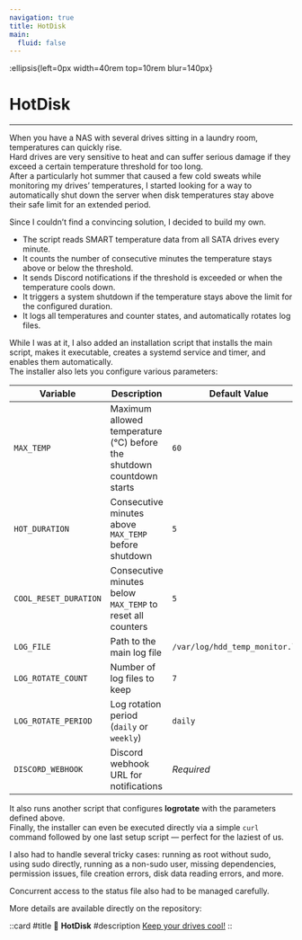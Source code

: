 ```yaml
---
navigation: true
title: HotDisk
main:
  fluid: false
---
```

:ellipsis{left=0px width=40rem top=10rem blur=140px}

# HotDisk
---

When you have a NAS with several drives sitting in a laundry room, temperatures can quickly rise.  
Hard drives are very sensitive to heat and can suffer serious damage if they exceed a certain temperature threshold for too long.  
After a particularly hot summer that caused a few cold sweats while monitoring my drives’ temperatures, I started looking for a way to automatically shut down the server when disk temperatures stay above their safe limit for an extended period.

Since I couldn’t find a convincing solution, I decided to build my own.

- The script reads SMART temperature data from all SATA drives every minute.  
- It counts the number of consecutive minutes the temperature stays above or below the threshold.  
- It sends Discord notifications if the threshold is exceeded or when the temperature cools down.  
- It triggers a system shutdown if the temperature stays above the limit for the configured duration.  
- It logs all temperatures and counter states, and automatically rotates log files.

While I was at it, I also added an installation script that installs the main script, makes it executable, creates a systemd service and timer, and enables them automatically.  
The installer also lets you configure various parameters:

| Variable              | Description                                                                 | Default Value                                 |
|-----------------------|------------------------------------------------------------------------------|-----------------------------------------------|
| `MAX_TEMP`            | Maximum allowed temperature (°C) before the shutdown countdown starts        | `60`                                          |
| `HOT_DURATION`        | Consecutive minutes above `MAX_TEMP` before shutdown                        | `5`                                           |
| `COOL_RESET_DURATION` | Consecutive minutes below `MAX_TEMP` to reset all counters                  | `5`                                           |
| `LOG_FILE`            | Path to the main log file                                                   | `/var/log/hdd_temp_monitor.log`               |
| `LOG_ROTATE_COUNT`    | Number of log files to keep                                                 | `7`                                           |
| `LOG_ROTATE_PERIOD`   | Log rotation period (`daily` or `weekly`)                                   | `daily`                                       |
| `DISCORD_WEBHOOK`     | Discord webhook URL for notifications                                       | _Required_                                   |

It also runs another script that configures **logrotate** with the parameters defined above.  
Finally, the installer can even be executed directly via a simple `curl` command followed by one last setup script — perfect for the laziest of us.

I also had to handle several tricky cases: running as root without sudo, using sudo directly, running as a non-sudo user, missing dependencies, permission issues, file creation errors, disk data reading errors, and more.  

Concurrent access to the status file also had to be managed carefully.

More details are available directly on the repository:

::card
#title
📜 __HotDisk__
#description
[Keep your drives cool!](https://git.djeex.fr/Djeex/hotdisk)
::
